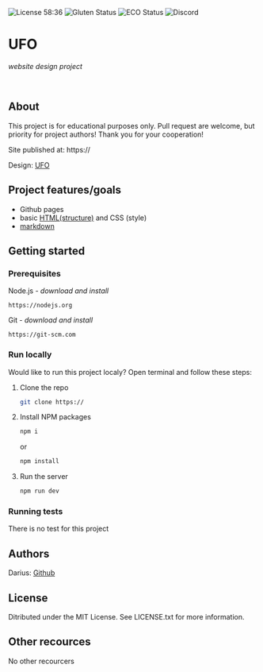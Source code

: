 ![License]() 58:36
![Gluten Status]()
![ECO Status]()
![Discord]()

# UFO

_website design project_

<br>

## About

This project is for educational purposes only. Pull request are welcome, but priority for project  authors! Thank you for your cooperation!

Site published at: https://

Design: [UFO](./img/ufo.jpg)

## Project features/goals

-   Github pages
-   basic [HTML(structure)]() and CSS (style)
-   [markdown]()

## Getting started

### Prerequisites

Node.js - _download and install_

```
https://nodejs.org
```

Git - _download and install_

```
https://git-scm.com
```

### Run locally

Would like to run this project localy? Open terminal and follow these steps:

1. Clone the repo
    ```sh
    git clone https://
    ```
2. Install NPM packages
    ```sh
    npm i
    ```
    or
    ```sh
    npm install
    ```
3. Run the server
    ```sh
    npm run dev
    ```

### Running tests

There is no test for this project

## Authors

Darius: [Github]()

## License

Ditributed under the MIT License. See LICENSE.txt for more information.

## Other recources

No other recourcers